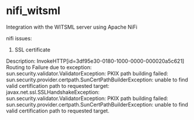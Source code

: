 # nifi_witsml
Integration with the WITSML server using Apache NiFi

nifi issues:
1. SSL certificate

Description: InvokeHTTP[id=3df95e30-0180-1000-0000-000020a5c621] Routing to Failure due to exception: sun.security.validator.ValidatorException: PKIX path building failed: sun.security.provider.certpath.SunCertPathBuilderException: unable to find valid certification path to requested target: javax.net.ssl.SSLHandshakeException: sun.security.validator.ValidatorException: PKIX path building failed: sun.security.provider.certpath.SunCertPathBuilderException: unable to find valid certification path to requested target.
